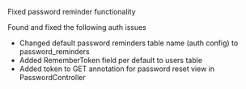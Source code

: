Fixed password reminder functionality

Found and fixed the following auth issues

* Changed default password reminders table name (auth config) to password_reminders
* Added RememberToken field per default to users table
* Added token to GET annotation for password reset view in PasswordController
